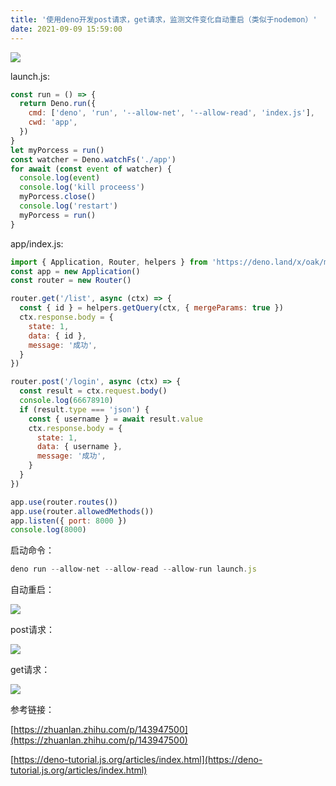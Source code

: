 ```yaml
---
title: '使用deno开发post请求，get请求，监测文件变化自动重启（类似于nodemon）'
date: 2021-09-09 15:59:00
---   
```

![](https://img-blog.csdnimg.cn/2021090915551595.png)

launch.js:

```javascript
const run = () => {
  return Deno.run({
    cmd: ['deno', 'run', '--allow-net', '--allow-read', 'index.js'],
    cwd: 'app',
  })
}
let myPorcess = run()
const watcher = Deno.watchFs('./app')
for await (const event of watcher) {
  console.log(event)
  console.log('kill proceess')
  myPorcess.close()
  console.log('restart')
  myPorcess = run()
}
```

app/index.js:

```javascript
import { Application, Router, helpers } from 'https://deno.land/x/oak/mod.ts'
const app = new Application()
const router = new Router()

router.get('/list', async (ctx) => {
  const { id } = helpers.getQuery(ctx, { mergeParams: true })
  ctx.response.body = {
    state: 1,
    data: { id },
    message: '成功',
  }
})

router.post('/login', async (ctx) => {
  const result = ctx.request.body()
  console.log(66678910)
  if (result.type === 'json') {
    const { username } = await result.value
    ctx.response.body = {
      state: 1,
      data: { username },
      message: '成功',
    }
  }
})

app.use(router.routes())
app.use(router.allowedMethods())
app.listen({ port: 8000 })
console.log(8000)
```

启动命令：

```javascript
deno run --allow-net --allow-read --allow-run launch.js
```

自动重启：

![](https://img-blog.csdnimg.cn/20210909155845794.png?x-oss-processimage/watermark,type_ZHJvaWRzYW5zZmFsbGJhY2s,shadow_50,text_Q1NETiBA5b6Q5ZCM5L-d,size_20,color_FFFFFF,t_70,g_se,x_16)

post请求：

![](https://img-blog.csdnimg.cn/20210909155645724.png?x-oss-processimage/watermark,type_ZHJvaWRzYW5zZmFsbGJhY2s,shadow_50,text_Q1NETiBA5b6Q5ZCM5L-d,size_20,color_FFFFFF,t_70,g_se,x_16)

get请求：

![](https://img-blog.csdnimg.cn/20210909155710748.png?x-oss-processimage/watermark,type_ZHJvaWRzYW5zZmFsbGJhY2s,shadow_50,text_Q1NETiBA5b6Q5ZCM5L-d,size_20,color_FFFFFF,t_70,g_se,x_16)

参考链接：

[https://zhuanlan.zhihu.com/p/143947500](https://zhuanlan.zhihu.com/p/143947500)

[https://deno-tutorial.js.org/articles/index.html](https://deno-tutorial.js.org/articles/index.html)